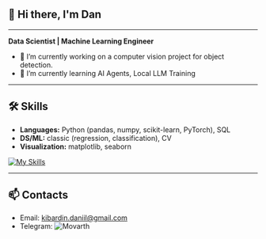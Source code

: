 <p align="center">
  
  ## 👋 Hi there, I'm Dan
  ---

  **Data Scientist | Machine Learning Engineer**  
</p>


- 🔭 I’m currently working on a computer vision project for object detection.
- 🌱 I’m currently learning AI Agents, Local LLM Training

---

## 🛠 Skills

- **Languages:** Python (pandas, numpy, scikit-learn, PyTorch), SQL
- **DS/ML:** classic (regression, classification), CV
- **Visualization:** matplotlib, seaborn

[![My Skills](https://skillicons.dev/icons?i=py,matlab,postgres,anaconda,pytorch,sklearn,tensorflow)](https://skillicons.dev)

---

## 📫 Contacts 

- Email: kibardin.daniil@gmail.com
- Telegram: ![Movarth](https://t.me/Movarth)


<!-- 💼 [LinkedIn](https://linkedin.com/in/your-profile)  
- 🏆 [Kaggle](https://kaggle.com/your-profile)  
->
